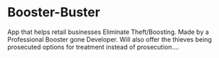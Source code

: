 # Booster-Buster
App that helps retail businesses Eliminate Theft/Boosting. Made by a Professional Booster gone Developer. Will also offer the thieves being prosecuted options for treatment instead of prosecution....
